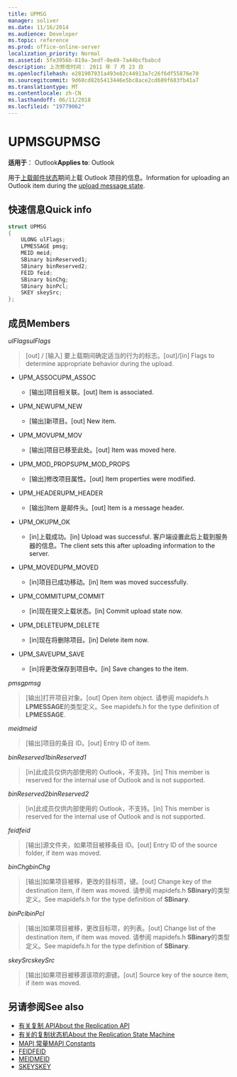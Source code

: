 ```yaml
---
title: UPMSG
manager: soliver
ms.date: 11/16/2014
ms.audience: Developer
ms.topic: reference
ms.prod: office-online-server
localization_priority: Normal
ms.assetid: 5fe3956b-819a-3edf-0e49-7a44bcfbabcd
description: 上次修改时间： 2011 年 7 月 23 日
ms.openlocfilehash: e281907931a493e82c44913a7c26f6df55876e70
ms.sourcegitcommit: 9d60cd82b5413446e5bc8ace2cd689f683fb41a7
ms.translationtype: MT
ms.contentlocale: zh-CN
ms.lasthandoff: 06/11/2018
ms.locfileid: "19779062"
---
```

# <a name="upmsg"></a><span data-ttu-id="3321a-103">UPMSG</span><span class="sxs-lookup"><span data-stu-id="3321a-103">UPMSG</span></span>

<span data-ttu-id="3321a-104">**适用于**： Outlook</span><span class="sxs-lookup"><span data-stu-id="3321a-104">**Applies to**: Outlook</span></span> 
  
<span data-ttu-id="3321a-105">用于[上载邮件状态](upload-message-state.md)期间上载 Outlook 项目的信息。</span><span class="sxs-lookup"><span data-stu-id="3321a-105">Information for uploading an Outlook item during the [upload message state](upload-message-state.md).</span></span>
  
## <a name="quick-info"></a><span data-ttu-id="3321a-106">快速信息</span><span class="sxs-lookup"><span data-stu-id="3321a-106">Quick info</span></span>

```cpp
struct UPMSG 
{ 
    ULONG ulFlags; 
    LPMESSAGE pmsg; 
    MEID meid; 
    SBinary binReserved1; 
    SBinary binReserved2; 
    FEID feid; 
    SBinary binChg; 
    SBinary binPcl; 
    SKEY skeySrc; 
};
```

## <a name="members"></a><span data-ttu-id="3321a-107">成员</span><span class="sxs-lookup"><span data-stu-id="3321a-107">Members</span></span>

 <span data-ttu-id="3321a-108">_ulFlags_</span><span class="sxs-lookup"><span data-stu-id="3321a-108">_ulFlags_</span></span>
  
> <span data-ttu-id="3321a-109">[out] / [输入] 要上载期间确定适当的行为的标志。</span><span class="sxs-lookup"><span data-stu-id="3321a-109">[out]/[in] Flags to determine appropriate behavior during the upload.</span></span> 
    
  - <span data-ttu-id="3321a-110">UPM_ASSOC</span><span class="sxs-lookup"><span data-stu-id="3321a-110">UPM_ASSOC</span></span>
    
    - <span data-ttu-id="3321a-111">[输出]项目相关联。</span><span class="sxs-lookup"><span data-stu-id="3321a-111">[out] Item is associated.</span></span>
    
  - <span data-ttu-id="3321a-112">UPM_NEW</span><span class="sxs-lookup"><span data-stu-id="3321a-112">UPM_NEW</span></span>
    
    - <span data-ttu-id="3321a-113">[输出]新项目。</span><span class="sxs-lookup"><span data-stu-id="3321a-113">[out] New item.</span></span> 
    
  - <span data-ttu-id="3321a-114">UPM_MOV</span><span class="sxs-lookup"><span data-stu-id="3321a-114">UPM_MOV</span></span>
    
    - <span data-ttu-id="3321a-115">[输出]项目已移至此处。</span><span class="sxs-lookup"><span data-stu-id="3321a-115">[out] Item was moved here.</span></span>
    
  - <span data-ttu-id="3321a-116">UPM_MOD_PROPS</span><span class="sxs-lookup"><span data-stu-id="3321a-116">UPM_MOD_PROPS</span></span>
    
    - <span data-ttu-id="3321a-117">[输出]修改项目属性。</span><span class="sxs-lookup"><span data-stu-id="3321a-117">[out] Item properties were modified.</span></span>
    
  - <span data-ttu-id="3321a-118">UPM_HEADER</span><span class="sxs-lookup"><span data-stu-id="3321a-118">UPM_HEADER</span></span>
    
    - <span data-ttu-id="3321a-119">[输出]Item 是邮件头。</span><span class="sxs-lookup"><span data-stu-id="3321a-119">[out] Item is a message header.</span></span>
    
  - <span data-ttu-id="3321a-120">UPM_OK</span><span class="sxs-lookup"><span data-stu-id="3321a-120">UPM_OK</span></span>
    
    - <span data-ttu-id="3321a-121">[in]上载成功。</span><span class="sxs-lookup"><span data-stu-id="3321a-121">[in] Upload was successful.</span></span> <span data-ttu-id="3321a-122">客户端设置此后上载到服务器的信息。</span><span class="sxs-lookup"><span data-stu-id="3321a-122">The client sets this after uploading information to the server.</span></span>
    
  - <span data-ttu-id="3321a-123">UPM_MOVED</span><span class="sxs-lookup"><span data-stu-id="3321a-123">UPM_MOVED</span></span>
    
    - <span data-ttu-id="3321a-124">[in]项目已成功移动。</span><span class="sxs-lookup"><span data-stu-id="3321a-124">[in] Item was moved successfully.</span></span>
    
  - <span data-ttu-id="3321a-125">UPM_COMMIT</span><span class="sxs-lookup"><span data-stu-id="3321a-125">UPM_COMMIT</span></span>
    
    - <span data-ttu-id="3321a-126">[in]现在提交上载状态。</span><span class="sxs-lookup"><span data-stu-id="3321a-126">[in] Commit upload state now.</span></span>
    
  - <span data-ttu-id="3321a-127">UPM_DELETE</span><span class="sxs-lookup"><span data-stu-id="3321a-127">UPM_DELETE</span></span>
    
    - <span data-ttu-id="3321a-128">[in]现在将删除项目。</span><span class="sxs-lookup"><span data-stu-id="3321a-128">[in] Delete item now.</span></span>
    
  - <span data-ttu-id="3321a-129">UPM_SAVE</span><span class="sxs-lookup"><span data-stu-id="3321a-129">UPM_SAVE</span></span>
    
    - <span data-ttu-id="3321a-130">[in]将更改保存到项目中。</span><span class="sxs-lookup"><span data-stu-id="3321a-130">[in] Save changes to the item.</span></span>
    
<span data-ttu-id="3321a-131">_pmsg_</span><span class="sxs-lookup"><span data-stu-id="3321a-131">_pmsg_</span></span>
  
> <span data-ttu-id="3321a-132">[输出]打开项目对象。</span><span class="sxs-lookup"><span data-stu-id="3321a-132">[out] Open item object.</span></span> <span data-ttu-id="3321a-133">请参阅 mapidefs.h **LPMESSAGE**的类型定义。</span><span class="sxs-lookup"><span data-stu-id="3321a-133">See mapidefs.h for the type definition of **LPMESSAGE**.</span></span> 
    
<span data-ttu-id="3321a-134">_meid_</span><span class="sxs-lookup"><span data-stu-id="3321a-134">_meid_</span></span>
  
> <span data-ttu-id="3321a-135">[输出]项目的条目 ID。</span><span class="sxs-lookup"><span data-stu-id="3321a-135">[out] Entry ID of item.</span></span>
    
<span data-ttu-id="3321a-136">_binReserved1_</span><span class="sxs-lookup"><span data-stu-id="3321a-136">_binReserved1_</span></span>
  
> <span data-ttu-id="3321a-137">[in]此成员仅供内部使用的 Outlook，不支持。</span><span class="sxs-lookup"><span data-stu-id="3321a-137">[in] This member is reserved for the internal use of Outlook and is not supported.</span></span> 
    
<span data-ttu-id="3321a-138">_binReserved2_</span><span class="sxs-lookup"><span data-stu-id="3321a-138">_binReserved2_</span></span>
  
> <span data-ttu-id="3321a-139">[in]此成员仅供内部使用的 Outlook，不支持。</span><span class="sxs-lookup"><span data-stu-id="3321a-139">[in] This member is reserved for the internal use of Outlook and is not supported.</span></span> 
    
<span data-ttu-id="3321a-140">_feid_</span><span class="sxs-lookup"><span data-stu-id="3321a-140">_feid_</span></span>
  
> <span data-ttu-id="3321a-141">[输出]源文件夹，如果项目被移条目 ID。</span><span class="sxs-lookup"><span data-stu-id="3321a-141">[out] Entry ID of the source folder, if item was moved.</span></span>
    
<span data-ttu-id="3321a-142">_binChg_</span><span class="sxs-lookup"><span data-stu-id="3321a-142">_binChg_</span></span>
  
> <span data-ttu-id="3321a-143">[输出]如果项目被移，更改的目标项，键。</span><span class="sxs-lookup"><span data-stu-id="3321a-143">[out] Change key of the destination item, if item was moved.</span></span> <span data-ttu-id="3321a-144">请参阅 mapidefs.h **SBinary**的类型定义。</span><span class="sxs-lookup"><span data-stu-id="3321a-144">See mapidefs.h for the type definition of **SBinary**.</span></span> 
    
<span data-ttu-id="3321a-145">_binPcl_</span><span class="sxs-lookup"><span data-stu-id="3321a-145">_binPcl_</span></span>
  
> <span data-ttu-id="3321a-146">[输出]如果项目被移，更改目标项，的列表。</span><span class="sxs-lookup"><span data-stu-id="3321a-146">[out] Change list of the destination item, if item was moved.</span></span> <span data-ttu-id="3321a-147">请参阅 mapidefs.h **SBinary**的类型定义。</span><span class="sxs-lookup"><span data-stu-id="3321a-147">See mapidefs.h for the type definition of **SBinary**.</span></span> 
    
<span data-ttu-id="3321a-148">_skeySrc_</span><span class="sxs-lookup"><span data-stu-id="3321a-148">_skeySrc_</span></span>
  
> <span data-ttu-id="3321a-149">[输出]如果项目被移源该项的源键。</span><span class="sxs-lookup"><span data-stu-id="3321a-149">[out] Source key of the source item, if item was moved.</span></span>
    
## <a name="see-also"></a><span data-ttu-id="3321a-150">另请参阅</span><span class="sxs-lookup"><span data-stu-id="3321a-150">See also</span></span>

- [<span data-ttu-id="3321a-151">有关复制 API</span><span class="sxs-lookup"><span data-stu-id="3321a-151">About the Replication API</span></span>](about-the-replication-api.md)
- [<span data-ttu-id="3321a-152">有关的复制状态机</span><span class="sxs-lookup"><span data-stu-id="3321a-152">About the Replication State Machine</span></span>](about-the-replication-state-machine.md)
- [<span data-ttu-id="3321a-153">MAPI 常量</span><span class="sxs-lookup"><span data-stu-id="3321a-153">MAPI Constants</span></span>](mapi-constants.md)
- [<span data-ttu-id="3321a-154">FEID</span><span class="sxs-lookup"><span data-stu-id="3321a-154">FEID</span></span>](feid.md)
- [<span data-ttu-id="3321a-155">MEID</span><span class="sxs-lookup"><span data-stu-id="3321a-155">MEID</span></span>](meid.md)
- [<span data-ttu-id="3321a-156">SKEY</span><span class="sxs-lookup"><span data-stu-id="3321a-156">SKEY</span></span>](skey.md)

